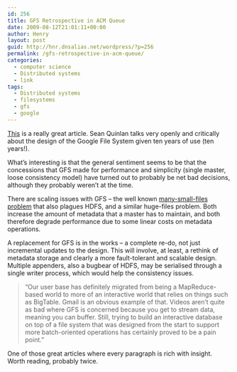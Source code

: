 ```yaml
---
id: 256
title: GFS Retrospective in ACM Queue
date: 2009-08-12T21:01:11+00:00
author: Henry
layout: post
guid: http://hnr.dnsalias.net/wordpress/?p=256
permalink: /gfs-retrospective-in-acm-queue/
categories:
  - computer science
  - Distributed systems
  - link
tags:
  - Distributed systems
  - filesystems
  - gfs
  - google
---
```

[This](http://queue.acm.org/detail.cfm?id=1594206) is a really great article. Sean Quinlan talks very openly and critically about the design of the Google File System given ten years of use (ten years!).

What&#8217;s interesting is that the general sentiment seems to be that the concessions that GFS made for performance and simplicity (single master, loose consistency model) have turned out to probably be net bad decisions, although they probably weren&#8217;t at the time.

There are scaling issues with GFS &#8211; the well known [many-small-files problem](http://www.cloudera.com/blog/2009/02/02/the-small-files-problem/) that also plagues HDFS, and a similar huge-files problem. Both increase the amount of metadata that a master has to maintain, and both therefore degrade performance due to some linear costs on metadata operations.

A replacement for GFS is in the works &#8211; a complete re-do, not just incremental updates to the design. This will involve, at least, a rethink of metadata storage and clearly a more fault-tolerant and scalable design. Multiple appenders, also a bugbear of HDFS, may be serialised through a single writer process, which would help the consistency issues.

> &#8220;Our user base has definitely migrated from being a MapReduce-based world to more of an interactive world that relies on things such as BigTable. Gmail is an obvious example of that. Videos aren&#8217;t quite as bad where GFS is concerned because you get to stream data, meaning you can buffer. Still, trying to build an interactive database on top of a file system that was designed from the start to support more batch-oriented operations has certainly proved to be a pain point.&#8221;

One of those great articles where every paragraph is rich with insight. Worth reading, probably twice.